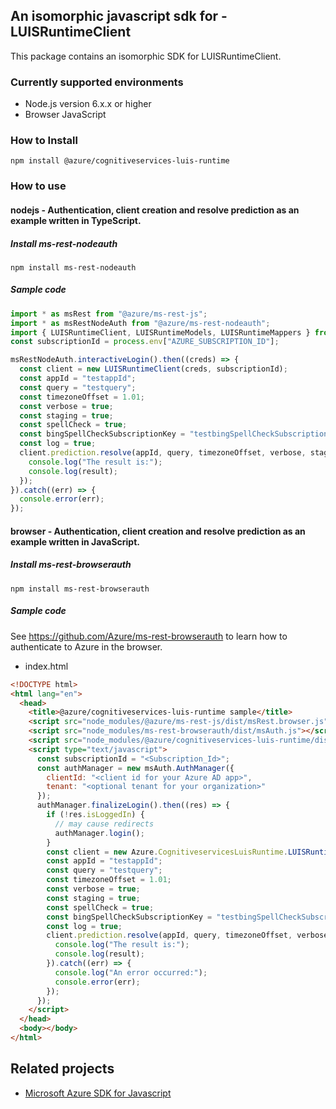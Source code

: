 ## An isomorphic javascript sdk for - LUISRuntimeClient

This package contains an isomorphic SDK for LUISRuntimeClient.

### Currently supported environments

- Node.js version 6.x.x or higher
- Browser JavaScript

### How to Install

```
npm install @azure/cognitiveservices-luis-runtime
```

### How to use

#### nodejs - Authentication, client creation and resolve prediction as an example written in TypeScript.

##### Install ms-rest-nodeauth

```
npm install ms-rest-nodeauth
```

##### Sample code

```ts
import * as msRest from "@azure/ms-rest-js";
import * as msRestNodeAuth from "@azure/ms-rest-nodeauth";
import { LUISRuntimeClient, LUISRuntimeModels, LUISRuntimeMappers } from "@azure/cognitiveservices-luis-runtime";
const subscriptionId = process.env["AZURE_SUBSCRIPTION_ID"];

msRestNodeAuth.interactiveLogin().then((creds) => {
  const client = new LUISRuntimeClient(creds, subscriptionId);
  const appId = "testappId";
  const query = "testquery";
  const timezoneOffset = 1.01;
  const verbose = true;
  const staging = true;
  const spellCheck = true;
  const bingSpellCheckSubscriptionKey = "testbingSpellCheckSubscriptionKey";
  const log = true;
  client.prediction.resolve(appId, query, timezoneOffset, verbose, staging, spellCheck, bingSpellCheckSubscriptionKey, log).then((result) => {
    console.log("The result is:");
    console.log(result);
  });
}).catch((err) => {
  console.error(err);
});
```

#### browser - Authentication, client creation and resolve prediction as an example written in JavaScript.

##### Install ms-rest-browserauth

```
npm install ms-rest-browserauth
```

##### Sample code

See https://github.com/Azure/ms-rest-browserauth to learn how to authenticate to Azure in the browser.

- index.html
```html
<!DOCTYPE html>
<html lang="en">
  <head>
    <title>@azure/cognitiveservices-luis-runtime sample</title>
    <script src="node_modules/@azure/ms-rest-js/dist/msRest.browser.js"></script>
    <script src="node_modules/ms-rest-browserauth/dist/msAuth.js"></script>
    <script src="node_modules/@azure/cognitiveservices-luis-runtime/dist/cognitiveservices-luis-runtime.js"></script>
    <script type="text/javascript">
      const subscriptionId = "<Subscription_Id>";
      const authManager = new msAuth.AuthManager({
        clientId: "<client id for your Azure AD app>",
        tenant: "<optional tenant for your organization>"
      });
      authManager.finalizeLogin().then((res) => {
        if (!res.isLoggedIn) {
          // may cause redirects
          authManager.login();
        }
        const client = new Azure.CognitiveservicesLuisRuntime.LUISRuntimeClient(res.creds, subscriptionId);
        const appId = "testappId";
        const query = "testquery";
        const timezoneOffset = 1.01;
        const verbose = true;
        const staging = true;
        const spellCheck = true;
        const bingSpellCheckSubscriptionKey = "testbingSpellCheckSubscriptionKey";
        const log = true;
        client.prediction.resolve(appId, query, timezoneOffset, verbose, staging, spellCheck, bingSpellCheckSubscriptionKey, log).then((result) => {
          console.log("The result is:");
          console.log(result);
        }).catch((err) => {
          console.log("An error occurred:");
          console.error(err);
        });
      });
    </script>
  </head>
  <body></body>
</html>
```

## Related projects

- [Microsoft Azure SDK for Javascript](https://github.com/Azure/azure-sdk-for-js)
